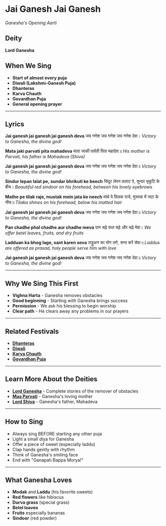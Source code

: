 # Jai Ganesh Jai Ganesh
*Ganesha's Opening Aarti*

## Deity
**Lord Ganesha**

## When We Sing
- **Start of almost every puja**
- **Diwali (Lakshmi-Ganesh Puja)**
- **Dhanteras**
- **Karva Chauth**
- **Govardhan Puja**
- **General opening prayer**

---

## Lyrics

**Jai ganesh jai ganesh jai ganesh deva**
जय गणेश जय गणेश जय गणेश देवा।
*Victory to Ganesha, the divine god!*

**Mata jaki parvati pita mahadeva**
माता जाकी पार्वती पिता महादेवा॥
*His mother is Parvati, his father is Mahadeva (Shiva)*

**Jai ganesh jai ganesh jai ganesh deva**
जय गणेश जय गणेश जय गणेश देवा॥
*Victory to Ganesha, the divine god!*

**Sindur lepan lalat pe, sundar bhrikuti ke beech**
सिंदूर लेपन ललाट पे, सुन्दर भृकुटि के बीच।
*Beautiful red sindoor on his forehead, between his lovely eyebrows*

**Mathe pe tilak raje, mustak mein jata ke neech**
माथे पे तिलक राजे, मुस्तक में जटा के नीच॥
*Tilaka shines on his forehead, below his matted hair*

**Jai ganesh jai ganesh jai ganesh deva**
जय गणेश जय गणेश जय गणेश देवा॥
*Victory to Ganesha, the divine god!*

**Pan chadhe phal chadhe aur chadhe meva**
पान चढ़े फल चढ़े और चढ़े मेवा।
*We offer betel leaves, fruits, and dry fruits*

**Ladduan ka bhog lage, sant karen seva**
लड्डुअन का भोग लगे, सन्त करें सेवा॥
*Laddus are offered as prasad, holy people serve him with love*

**Jai ganesh jai ganesh jai ganesh deva**
जय गणेश जय गणेश जय गणेश देवा॥
*Victory to Ganesha, the divine god!*

---

## Why We Sing This First
- **Vighna Harta** - Ganesha removes obstacles
- **Good beginning** - Starting with Ganesha brings success
- **Permission** - We ask his blessing to begin worship
- **Clear path** - He clears away any problems in our prayers

---

## Related Festivals

- **[Dhanteras](../section1-festivals/11-dhanteras.md)**
- **[Diwali](../section1-festivals/12-diwali.md)**
- **[Karva Chauth](../section1-festivals/10-karva-chauth.md)**
- **[Govardhan Puja](../section1-festivals/13-govardhan-puja.md)**

---

## Learn More About the Deities

- **[Lord Ganesha](../section3-deities/03-lord-ganesha.md)** - Complete stories of the remover of obstacles
- **[Maa Parvati](../section3-deities/08-maa-parvati.md)** - Ganesha's loving mother
- **[Lord Shiva](../section3-deities/01-lord-shiva.md)** - Ganesha's father, Mahadeva

---

## How to Sing
- Always sing BEFORE starting any other puja
- Light a small diya for Ganesha
- Offer a piece of sweet (especially laddu)
- Clap hands gently with rhythm
- Think of Ganesha's smiling face
- End with "Ganapati Bappa Morya!"

---

## What Ganesha Loves
- **Modak** and **Laddu** (his favorite sweets)
- **Red flowers** like hibiscus
- **Durva grass** (special grass)
- **Betel leaves**
- **Fruits** especially bananas
- **Sindoor** (red powder)

